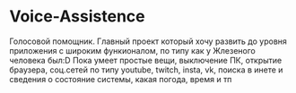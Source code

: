# Voice-Assistence
Голосовой помощник. Главный проект который хочу развить до уровня приложения с широким функионалом, по типу как у Жлезеного человека был:D
Пока умеет простые вещи, выключение ПК, открытие браузера, соц.сетей по типу youtube, twitch, insta, vk, поиска в инете и сведения о состояние системы, какая погода, время и тп
